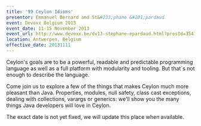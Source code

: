 ```yaml
---
title: '99 Ceylon Idioms'
presentor: Emmanuel Bernard and St&#233;phane &#201;pardaud
event: Devoxx Belgium 2013
event_date: 11-15 November 2013
event_url: http://www.devoxx.be/dv13-stephane-epardaud.html?presId=3541
location: Antwerpen, Belgium
effective_date: 20131111
---
```

Ceylon's goals are to be a powerful, readable and predictable programming language as well as a full platform with modularity and tooling.
But that´s not enough to describe the language.

Come join us to explore a few of the things that makes Ceylon much more pleasant than Java. Properties, modules, null safety,
class cast exceptions, dealing with collections, varargs or generics: we'll show you the many things Java developers will love in Ceylon.

The exact date is not yet fixed, we will update this place when available.